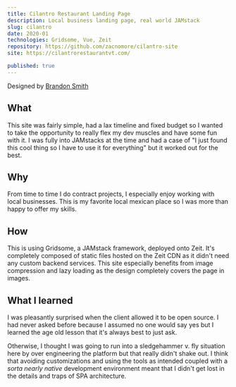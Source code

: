 ```yaml
---
title: Cilantro Restaurant Landing Page
description: Local business landing page, real world JAMstack
slug: cilantro
date: 2020-01
technologies: Gridsome, Vue, Zeit
repository: https://github.com/zacnomore/cilantro-site
site: https://cilantrorestaurantvt.com/

published: true
---
```


Designed by [Brandon Smith](https://www.linkedin.com/in/brandon-smith-85142737/)

## What

This site was fairly simple, had a lax timeline and fixed budget so I wanted to take the opportunity to really flex my dev muscles and have some fun with it. I was fully into JAMstacks at the time and had a case of "I just found this cool thing so I have to use it for everything" but it worked out for the best.

## Why

From time to time I do contract projects, I especially enjoy working with local businesses. This is my favorite local mexican place so I was more than happy to offer my skills.

## How

This is using Gridsome, a JAMstack framework, deployed onto Zeit. It's completely composed of static files hosted on the Zeit CDN as it didn't need any custom backend services. This site especially benefits from image compression and lazy loading as the design completely covers the page in images.

## What I learned

I was pleasantly surprised when the client allowed it to be open source. I had never asked before because I assumed no one would say yes but I learned the age old lesson that it's always best to just ask.

Otherwise, I thought I was going to run into a sledgehammer v. fly situation here by over engineering the platform but that really didn't shake out. I think that avoiding customizations and using the tools as intended coupled with a _sorta nearly native_ development environment meant that I didn't get lost in the details and traps of SPA architecture.
